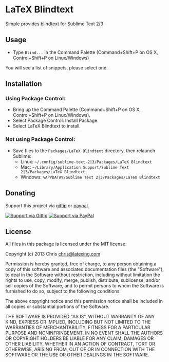 # LaTeX Blindtext

Simple provides blindtext for Sublime Text 2/3

## Usage

* Type `Blind...` in the Command Palette (Command+Shift+P on OS X, Control+Shift+P on Linux/Windows)

You will see a list of snippets, please select one.

## Installation

### Using Package Control:

* Bring up the Command Palette (Command+Shift+P on OS X, Control+Shift+P on Linux/Windows).
* Select Package Control: Install Package.
* Select LaTeX Blindtext to install.

### Not using Package Control:

* Save files to the `Packages/LaTeX Blindtext` directory, then relaunch Sublime:
  * Linux: `~/.config/sublime-text-2|3/Packages/LaTeX Blindtext`
  * Mac: `~/Library/Application Support/Sublime Text 2|3/Packages/LaTeX Blindtext`
  * Windows: `%APPDATA%/Sublime Text 2|3/Packages/LaTeX Blindtext`

## Donating

Support this project via [gittip][] or [paypal][].

[![Support via Gittip](https://rawgithub.com/chris---/Donation-Badges/master/gittip.jpeg)][gittip] [![Support via PayPal](https://rawgithub.com/chris---/Donation-Badges/master/paypal.jpeg)][paypal]

[gittip]: https://www.gittip.com/Chris---
[paypal]: https://www.paypal.com/cgi-bin/webscr?cmd=_s-xclick&hosted_button_id=ZWZCJPFSZNXEW

## License

All files in this package is licensed under the MIT license.

Copyright (c) 2013 Chris <chris@latexing.com>

Permission is hereby granted, free of charge, to any person obtaining a copy
of this software and associated documentation files (the "Software"), to deal
in the Software without restriction, including without limitation the rights
to use, copy, modify, merge, publish, distribute, sublicense, and/or sell
copies of the Software, and to permit persons to whom the Software is
furnished to do so, subject to the following conditions:

The above copyright notice and this permission notice shall be included in
all copies or substantial portions of the Software.

THE SOFTWARE IS PROVIDED "AS IS", WITHOUT WARRANTY OF ANY KIND, EXPRESS OR
IMPLIED, INCLUDING BUT NOT LIMITED TO THE WARRANTIES OF MERCHANTABILITY,
FITNESS FOR A PARTICULAR PURPOSE AND NONINFRINGEMENT. IN NO EVENT SHALL THE
AUTHORS OR COPYRIGHT HOLDERS BE LIABLE FOR ANY CLAIM, DAMAGES OR OTHER
LIABILITY, WHETHER IN AN ACTION OF CONTRACT, TORT OR OTHERWISE, ARISING FROM,
OUT OF OR IN CONNECTION WITH THE SOFTWARE OR THE USE OR OTHER DEALINGS IN
THE SOFTWARE.
